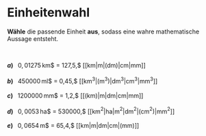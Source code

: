 <!--
version:  0.0.1

language: de

@style
input {
    text-align: center;
}

.flex-container {
    display: flex;
    flex-wrap: wrap;
    align-items: stretch;
    gap: 20px;
}

.flex-child {
    flex: 1;
    min-width: 350px;
    margin-right: 20px;
}

@media (max-width: 400px) {
    .flex-child {
        flex: 100%;
        margin-right: 0;
    }
}
@end

formula: \carry   \textcolor{red}{\scriptsize #1}
formula: \digit   \rlap{\carry{#1}}\phantom{#2}#2
formula: \permil  \text{‰}

import: https://raw.githubusercontent.com/LiaTemplates/Tikz-Jax/main/README.md

script: https://cdn.jsdelivr.net/gh/LiaTemplates/Tikz-Jax@main/dist/index.js


tags: Einheiten, Dezimalzahlen, Länge, Fläche, Volumen, mittel, niedrig, Angeben

comment: Wähle die richtige Einheit aus.

author: Martin Lommatzsch

-->




# Einheitenwahl


**Wähle** die passende Einheit **aus**, sodass eine wahre mathematische Aussage entsteht.

<br>


__$a)\;\;$__ $0,01275\,$km$ = 127,5\,$ [[km|m|(dm)|cm|mm]] \
<br>
__$b)\;\;$__ $450000\,$ml$ = 0,45\,$ [[km$^3$|(m$^3$)|dm$^3$|cm$^3$|mm$^3$]] \
<br>
__$c)\;\;$__ $1200000\,$mm$ = 1,2\,$ [[(km)|m|dm|cm|mm]] \
<br>
__$d)\;\;$__ $0,0053\,$ha$ = 530000\,$ [[km$^2$|ha|m$^2$|dm$^2$|(cm$^2$)|mm$^2$]] \
<br>
__$e)\;\;$__ $0,0654\,$m$ = 65,4\,$ [[km|m|dm|cm|(mm)]] \
<br>


<br>
<br>
<br>
<br>
<br>